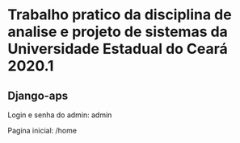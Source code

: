 # Trabalho pratico da disciplina de analise e projeto de sistemas da Universidade Estadual do Ceará 2020.1
## Django-aps 
 Login e senha do admin: admin
 
 Pagina inicial: /home
